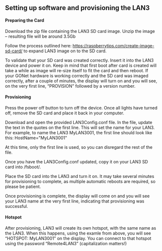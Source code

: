 ## Setting up software and provisioning the LAN3 

#### Preparing the Card
Download the zip file containing the LAN3 SD card image. Unzip the image – resulting file will be around 3.5Gb 

Follow the process outlined here: https://raspberrytips.com/create-image-sd-card/ to expand LAN3 image on to the SD card. 
 
To validate that your SD card was created correctly. Insert it into the LAN3 device and power it on. Keep in mind that first boot after card is created will take a while as image will re-size itself to fit the card and then reboot. If your GONet hardware is working correctly and the SD card was imaged correctly, after a couple of minutes, the display will turn on and you will see, on the very first line, “PROVISION” followed by a version number. 
 
#### Provisioning
Press the power off button to turn off the device. Once all lights have turned off, remove the SD card and place it back in your computer.
 
Download and open the provided LAN3Config.conf file. In the file, update the text in the quotes on the first line. This will set the name for your LAN3. For example, to name the LAN3 MyLAN3001, the first line should look like this:
HostName="MyLAN3001"

At this time, only the first line is used, so you can disregard the rest of the file.
 
Once you have the LAN3Config.conf updated, copy it on your LAN3 SD card into /fsboot/.
 
Place the SD card into the LAN3 and turn it on. It may take several minutes for provisioning to complete, as multiple automatic reboots are required, so please be patient.
 
Once provisioning is complete, the display will come on and you will see your LAN3 name at the very first line, indicating that provisioning was successful.

#### Hotspot
After provisioning, LAN3 will create its own hotspot, with the same name as the LAN3. When this happens, using the examle from above, you will see “HOTSPOT: MyLAN3001” on the display. You can connect to that hotspot using the password “Remote4LAN3” (capitalization matters!)
